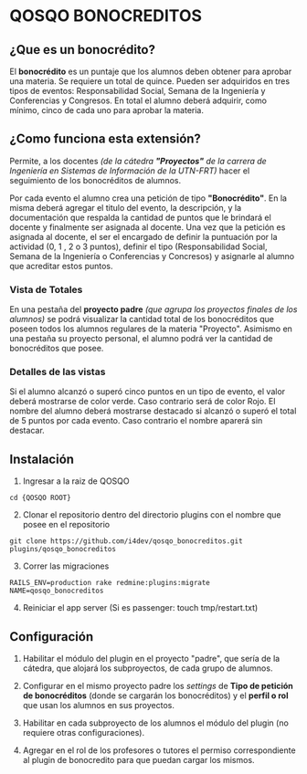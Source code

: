 # QOSQO BONOCREDITOS

## ¿Que es un bonocrédito?

El **bonocrédito** es un puntaje que los alumnos deben obtener para aprobar una materia. Se requiere un total de quince. Pueden ser adquiridos en tres tipos de eventos: Responsabilidad Social, Semana de la Ingeniería y Conferencias y Congresos.
En total el alumno deberá adquirir, como mínimo, cinco de cada uno para aprobar la materia.

## ¿Como funciona esta extensión?
Permite, a los docentes *(de la cátedra **"Proyectos"** de la carrera de Ingeniería en Sistemas de Información de la UTN-FRT)* hacer el seguimiento de los bonocréditos de alumnos.

Por cada evento el alumno crea una petición de tipo **"Bonocrédito"**. En la misma deberá agregar el titulo del evento, la descripción, y la documentación que respalda la cantidad de puntos que le brindará el docente y finalmente ser asignada al docente.
Una vez que la petición es asignada al docente, el ser el encargado de definir la puntuación por la actividad (0, 1 , 2 o 3 puntos), definir el tipo (Responsabilidad Social, Semana de la Ingeniería o Conferencias y Concresos) y asignarle al alumno que acreditar estos puntos. 

   ### Vista de Totales

En una pestaña del **proyecto padre** *(que agrupa los proyectos finales de los alumnos)* se podrá visualizar la cantidad total de los bonocréditos que poseen todos los alumnos regulares de la materia "Proyecto".
Asimismo en una pestaña su proyecto personal, el alumno podrá ver la cantidad de bonocréditos que posee.

   ### Detalles de las vistas

Si el alumno alcanzó o superó cinco puntos en un tipo de evento, el valor deberá mostrarse de color verde. Caso contrario será de color Rojo.
El nombre del alumno deberá mostrarse destacado si alcanzó o superó el total de 5 puntos por cada evento. Caso contrario el nombre aparerá sin destacar.

## Instalación

1. Ingresar a la raiz de QOSQO
```
cd {QOSQO ROOT}
```
2. Clonar el repositorio dentro del directorio plugins con el nombre que posee en el repositorio
```
git clone https://github.com/i4dev/qosqo_bonocreditos.git plugins/qosqo_bonocreditos
```
3. Correr las migraciones
```
RAILS_ENV=production rake redmine:plugins:migrate NAME=qosqo_bonocreditos
```
4. Reiniciar el app server (Si es passenger: touch tmp/restart.txt)


## Configuración

1. Habilitar el módulo del plugin en el proyecto "padre", que sería de la cátedra, que alojará los subproyectos, de cada grupo de alumnos.

2. Configurar en el mismo proyecto padre los *settings* de **Tipo de petición de bonocréditos** (donde se cargarán los bonocréditos) y el **perfil o rol** que usan los alumnos en sus proyectos.

3. Habilitar en cada subproyecto de los alumnos el módulo del plugin (no requiere otras configuraciones).

4. Agregar en el rol de los profesores o tutores el permiso correspondiente al plugin de bonocredito para que puedan cargar los mismos.

